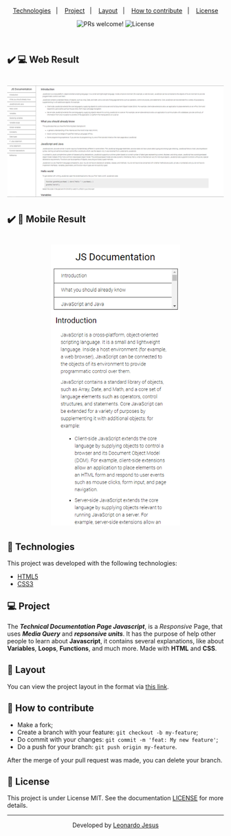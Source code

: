 <p align="center">
  <a href="#-Technologies">Technologies</a>&nbsp;&nbsp;&nbsp;|&nbsp;&nbsp;&nbsp;
  <a href="#-Project">Project</a>&nbsp;&nbsp;&nbsp;|&nbsp;&nbsp;&nbsp;
  <a href="#-layout">Layout</a>&nbsp;&nbsp;&nbsp;|&nbsp;&nbsp;&nbsp;
  <a href="#-How-to-contribute">How to contribute</a>&nbsp;&nbsp;&nbsp;|&nbsp;&nbsp;&nbsp;
  <a href="#memo-license">License</a>
</p>

<p align="center">
 <img src="https://img.shields.io/static/v1?label=PRs&message=welcome&color=7159c1&labelColor=000000" alt="PRs welcome!" />

  <img alt="License" src="https://img.shields.io/static/v1?label=license&message=MIT&color=7159c1&labelColor=000000">
</p>

<br>

## :heavy_check_mark: :computer: Web Result

<h1 align="center">
    <img alt="Web" src="./layout-web.png" width="900px">
</h1>

## :heavy_check_mark: :iphone: Mobile Result

<h1 align="center">
    <img alt="Mobile" src="./layout-mobile.png" width="300px">
</h1>

## 🚀 Technologies

This project was developed with the following technologies:

- [HTML5](https://en.wikipedia.org/wiki/HTML5)
- [CSS3](https://en.wikipedia.org/wiki/Cascading_Style_Sheets#CSS_3)

## 💻 Project

The ***Technical Documentation Page Javascript***,  is a *Responsive* Page, that uses ***Media Query*** and ***repsonsive units***. It has the purpose of help other people to learn about **Javascript**, it contains several explanations, like about **Variables**, **Loops**, **Functions**, and much more. Made with **HTML** and **CSS**.

## 🔖 Layout

You can view the project layout in the format via [this link](<https://codepen.io/leonardoj02/pen/OJMgxox>).

## 🤔 How to contribute

- Make a fork;
- Create a branch with your feature: `git checkout -b my-feature`;
- Do commit with your changes: `git commit -m 'feat: My new feature'`;
- Do a push for your branch: `git push origin my-feature`.

After the merge of your pull request was made, you can delete your branch.

## :memo: License

This project is under License MIT. See the documentation [LICENSE](LICENSE.md) for more details.

---

<p align="center">Developed by <a href="https://www.linkedin.com/in/leonardojesus02/">Leonardo Jesus</a>